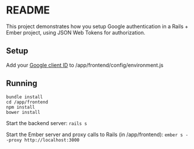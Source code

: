 # README

This project demonstrates how you setup Google authentication in a Rails + Ember project, using JSON Web Tokens for authorization. 

## Setup

Add your [Google client ID](https://developers.google.com/identity/sign-in/web/devconsole-project) to /app/frontend/config/environment.js 

## Running

```
bundle install
cd /app/frontend
npm install
bower install
```

Start the backend server:
`rails s`

Start the Ember server and proxy calls to Rails (in /app/frontend):
`ember s --proxy http://localhost:3000`
